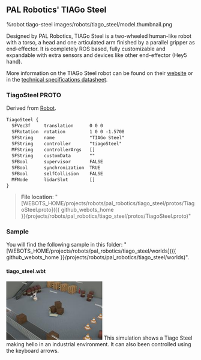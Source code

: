 ## PAL Robotics' TIAGo Steel

%robot tiago-steel images/robots/tiago_steel/model.thumbnail.png

Designed by PAL Robotics, TIAGo Steel is a two-wheeled human-like robot with a torso, a head and one articulated arm finished by a parallel gripper as end-effector.
It is completely ROS based, fully customizable and expandable with extra sensors and devices like other end-effector (Hey5 hand).

More information on the TIAGo Steel robot can be found on their [website](http://pal-robotics.com/robots/tiago/) or in the [technical specifications datasheet](http://pal-robotics.com/wp-content/uploads/2019/07/Datasheet_TIAGo_Complete.pdf).

### TiagoSteel PROTO

Derived from [Robot](../reference/robot.md).

```
TiagoSteel {
  SFVec3f     translation      0 0 0
  SFRotation  rotation         1 0 0 -1.5708
  SFString    name             "TIAGo Steel"
  SFString    controller       "tiagoSteel"
  MFString    controllerArgs   []
  SFString    customData       ""
  SFBool      supervisor       FALSE
  SFBool      synchronization  TRUE
  SFBool      selfCollision    FALSE
  MFNode      lidarSlot        []
}
```

> **File location**: "[WEBOTS\_HOME/projects/robots/pal\_robotics/tiago\_steel/protos/TiagoSteel.proto]({{ github_webots_home }}/projects/robots/pal_robotics/tiago_steel/protos/TiagoSteel.proto)"

### Sample

You will find the following sample in this folder: "[WEBOTS\_HOME/projects/robots/pal\_robotics/tiago\_steel/worlds]({{ github_webots_home }}/projects/robots/pal_robotics/tiago_steel/worlds)".

#### tiago\_steel.wbt

![tiago_steel.wbt.png](images/robots/tiago_steel/tiago_steel.wbt.thumbnail.jpg) This simulation shows a Tiago Steel making hello in an industrial environment.
It can also been controlled using the keyboard arrows.
